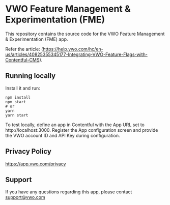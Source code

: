 # VWO Feature Management & Experimentation (FME) 

This repository contains the source code for the VWO Feature Management & Experimentation (FME)  app.

Refer the article: (https://help.vwo.com/hc/en-us/articles/40825355345177-Integrating-VWO-Feature-Flags-with-Contentful-CMS).

## Running locally

Install it and run:

```
npm install
npm start
# or
yarn
yarn start
```

To test locally, define an app in Contentful with the App URL set to http://localhost:3000. Register the App configuration screen and provide the VWO account ID and API Key during configuration.

## Privacy Policy
https://app.vwo.com/privacy

## Support
If you have any questions regarding this app, please contact support@vwo.com

